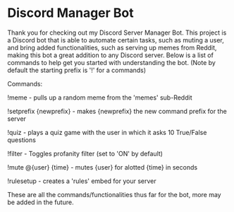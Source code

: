 # Discord Manager Bot
Thank you for checking out my Discord Server Manager Bot. This project is a Discord bot that is able to automate certain tasks,
such as muting a user, and bring added functionalities, such as serving up memes from Reddit, making this bot a great addition
to any Discord server. Below is a list of commands to help get you started with understanding the bot.
(Note by default the starting prefix is '!' for a commands)

Commands:

!meme - pulls up a random meme from the 'memes' sub-Reddit

!setprefix {newprefix} - makes {newprefix} the new command prefix for the server

!quiz - plays a quiz game with the user in which it asks 10 True/False questions

!filter - Toggles profanity filter (set to 'ON' by default)

!mute @{user} {time} - mutes {user} for alotted {time} in seconds

!rulesetup - creates a 'rules' embed for your server

These are all the commands/functionalities thus far for the bot, more may be added in the future.
